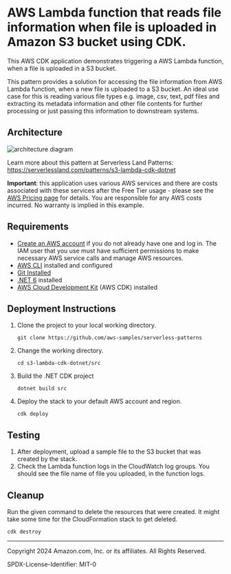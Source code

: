 # AWS Lambda function that reads file information when file is uploaded in Amazon S3 bucket using CDK.

This AWS CDK application demonstrates triggering a AWS Lambda function, when a file is uploaded in a S3 bucket.

This pattern provides a solution for accessing the file information from AWS Lambda function, when a new file is uploaded to a S3 bucket. An ideal use case for this is reading various file types e.g. image, csv, text, pdf files and extracting its metadata information and other file contents for further processing or just passing this information to downstream systems.

## Architecture 
![architecture diagram](images/architecture.png)

Learn more about this pattern at Serverless Land Patterns: https://serverlessland.com/patterns/s3-lambda-cdk-dotnet

**Important**: this application uses various AWS services and there are costs associated with these services after the Free Tier usage - please see the [AWS Pricing page](https://aws.amazon.com/pricing/) for details. You are responsible for any AWS costs incurred. No warranty is implied in this example.

## Requirements

* [Create an AWS account](https://portal.aws.amazon.com/gp/aws/developer/registration/index.html) if you do not already have one and log in. The IAM user that you use must have sufficient permissions to make necessary AWS service calls and manage AWS resources.
* [AWS CLI](https://docs.aws.amazon.com/cli/latest/userguide/install-cliv2.html) installed and configured
* [Git Installed](https://git-scm.com/book/en/v2/Getting-Started-Installing-Git)
* [.NET 6](https://dotnet.microsoft.com/en-us/download/dotnet/6.0) installed
* [AWS Cloud Development Kit](https://docs.aws.amazon.com/cdk/latest/guide/cli.html) (AWS CDK) installed

## Deployment Instructions

1. Clone the project to your local working directory.
    ```
    git clone https://github.com/aws-samples/serverless-patterns
    ```
2. Change the working directory.
    ```
    cd s3-lambda-cdk-dotnet/src
    ```
3. Build the .NET CDK project
    ```
    dotnet build src
    ```
4. Deploy the stack to your default AWS account and region.
    ```
    cdk deploy
    ```

## Testing

1. After deployment, upload a sample file to the S3 bucket that was created by the stack.
2. Check the Lambda function logs in the CloudWatch log groups. You should see the file name of file you uploaded, in the function logs.


## Cleanup

Run the given command to delete the resources that were created. It might take some time for the CloudFormation stack to get deleted.
```
cdk destroy
```
----
Copyright 2024 Amazon.com, Inc. or its affiliates. All Rights Reserved.

SPDX-License-Identifier: MIT-0
